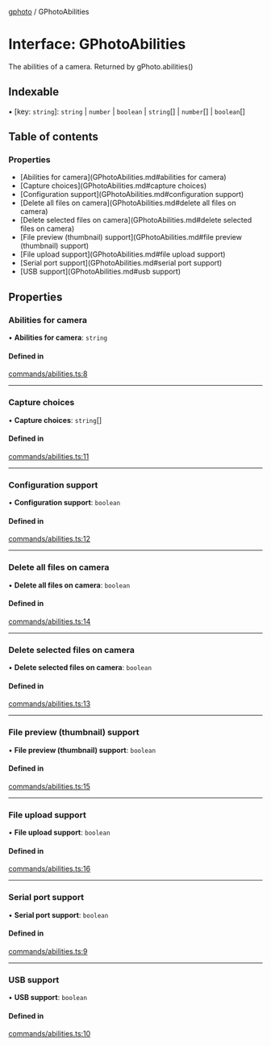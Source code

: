 [gphoto](../API.md) / GPhotoAbilities

# Interface: GPhotoAbilities

The abilities of a camera. Returned by gPhoto.abilities()

## Indexable

▪ [key: `string`]: `string` \| `number` \| `boolean` \| `string`[] \| `number`[] \| `boolean`[]

## Table of contents

### Properties

- [Abilities for camera](GPhotoAbilities.md#abilities for camera)
- [Capture choices](GPhotoAbilities.md#capture choices)
- [Configuration support](GPhotoAbilities.md#configuration support)
- [Delete all files on camera](GPhotoAbilities.md#delete all files on camera)
- [Delete selected files on camera](GPhotoAbilities.md#delete selected files on camera)
- [File preview (thumbnail) support](GPhotoAbilities.md#file preview (thumbnail) support)
- [File upload support](GPhotoAbilities.md#file upload support)
- [Serial port support](GPhotoAbilities.md#serial port support)
- [USB support](GPhotoAbilities.md#usb support)

## Properties

### Abilities for camera

• **Abilities for camera**: `string`

#### Defined in

[commands/abilities.ts:8](https://github.com/jackcannon/gphoto/blob/737a9c8/src/commands/abilities.ts#L8)

___

### Capture choices

• **Capture choices**: `string`[]

#### Defined in

[commands/abilities.ts:11](https://github.com/jackcannon/gphoto/blob/737a9c8/src/commands/abilities.ts#L11)

___

### Configuration support

• **Configuration support**: `boolean`

#### Defined in

[commands/abilities.ts:12](https://github.com/jackcannon/gphoto/blob/737a9c8/src/commands/abilities.ts#L12)

___

### Delete all files on camera

• **Delete all files on camera**: `boolean`

#### Defined in

[commands/abilities.ts:14](https://github.com/jackcannon/gphoto/blob/737a9c8/src/commands/abilities.ts#L14)

___

### Delete selected files on camera

• **Delete selected files on camera**: `boolean`

#### Defined in

[commands/abilities.ts:13](https://github.com/jackcannon/gphoto/blob/737a9c8/src/commands/abilities.ts#L13)

___

### File preview (thumbnail) support

• **File preview (thumbnail) support**: `boolean`

#### Defined in

[commands/abilities.ts:15](https://github.com/jackcannon/gphoto/blob/737a9c8/src/commands/abilities.ts#L15)

___

### File upload support

• **File upload support**: `boolean`

#### Defined in

[commands/abilities.ts:16](https://github.com/jackcannon/gphoto/blob/737a9c8/src/commands/abilities.ts#L16)

___

### Serial port support

• **Serial port support**: `boolean`

#### Defined in

[commands/abilities.ts:9](https://github.com/jackcannon/gphoto/blob/737a9c8/src/commands/abilities.ts#L9)

___

### USB support

• **USB support**: `boolean`

#### Defined in

[commands/abilities.ts:10](https://github.com/jackcannon/gphoto/blob/737a9c8/src/commands/abilities.ts#L10)
